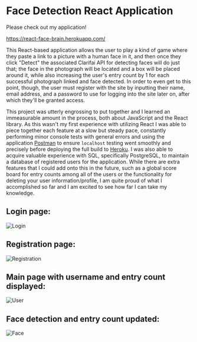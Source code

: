 # Face Detection React Application

Please check out my application!

https://react-face-brain.herokuapp.com/

This React-based application allows the user to play a kind of game where they paste a link to a picture with a human face in it, and then once they click "Detect" the associated Clarifai API for detecting faces will do just that; the face in the photograph will be located and a box will be placed around it, while also increasing the user's entry count by 1 for each successful photograph linked and face detected. In order to even get to this point, though, the user must register with the site by inputting their name, email address, and a password to use for logging into the site later on, after which they'll be granted access.

This project was utterly engrossing to put together and I learned an immeasurable amount in the process, both about JavaScript and the React library. As this wasn't my first experience with utilizing React I was able to piece together each feature at a slow but steady pace, constantly performing minor console tests with general errors and using the application [Postman](https://www.getpostman.com/) to ensure ```localhost``` testing went smoothly and precisely before deploying the full build to [Heroku](https://www.heroku.com/). I was also able to acquire valuable experience with SQL, specifically PostgreSQL, to maintain a database of registered users for the application. While there are extra features that I could add onto this in the future, such as a global score board for entry counts among all of the users or the functionality for deleting your user information/profile, I am quite proud of what I accomplished so far and I am excited to see how far I can take my knowledge.

## Login page:

![Login](https://i.imgur.com/K9fzRX3.png?1 'Login')

## Registration page:

![Registration](https://i.imgur.com/Q9JmVbA.png?1 'Registration')

## Main page with username and entry count displayed:

![User](https://i.imgur.com/0L8YEG2.png?1 'User')

## Face detection and entry count updated:

![Face](https://i.imgur.com/mJw9JvJ.png?1 'Face')